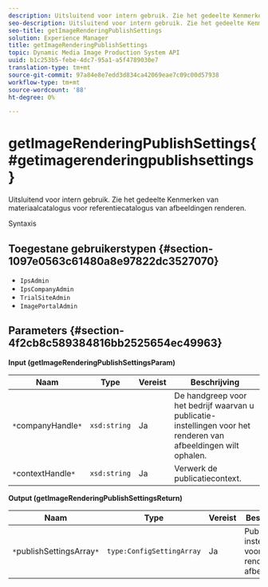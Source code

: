 ```yaml
---
description: Uitsluitend voor intern gebruik. Zie het gedeelte Kenmerken van materiaalcatalogus voor referentiecatalogus van afbeeldingen renderen.
seo-description: Uitsluitend voor intern gebruik. Zie het gedeelte Kenmerken van materiaalcatalogus voor referentiecatalogus van afbeeldingen renderen.
seo-title: getImageRenderingPublishSettings
solution: Experience Manager
title: getImageRenderingPublishSettings
topic: Dynamic Media Image Production System API
uuid: b1c253b5-febe-4dc7-95a1-a5f4789030e7
translation-type: tm+mt
source-git-commit: 97a84e8e7edd3d834ca42069eae7c09c00d57938
workflow-type: tm+mt
source-wordcount: '88'
ht-degree: 0%

---
```



# getImageRenderingPublishSettings{#getimagerenderingpublishsettings}

Uitsluitend voor intern gebruik. Zie het gedeelte Kenmerken van materiaalcatalogus voor referentiecatalogus van afbeeldingen renderen.

Syntaxis

## Toegestane gebruikerstypen {#section-1097e0563c61480a8e97822dc3527070}

* `IpsAdmin`
* `IpsCompanyAdmin`
* `TrialSiteAdmin`
* `ImagePortalAdmin`

## Parameters {#section-4f2cb8c589384816bb2525654ec49963}

**Input (getImageRenderingPublishSettingsParam)**

| Naam | Type | Vereist | Beschrijving |
|---|---|---|---|
| `*`companyHandle`*` | `xsd:string` | Ja | De handgreep voor het bedrijf waarvan u publicatie-instellingen voor het renderen van afbeeldingen wilt ophalen. |
| `*`contextHandle`*` | `xsd:string` | Ja | Verwerk de publicatiecontext. |

**Output (getImageRenderingPublishSettingsReturn)**

| Naam | Type | Vereist | Beschrijving |
|---|---|---|---|
| `*`publishSettingsArray`*` | `type:ConfigSettingArray` | Ja | Publicatie-instellingen voor het renderen van afbeeldingen. |

